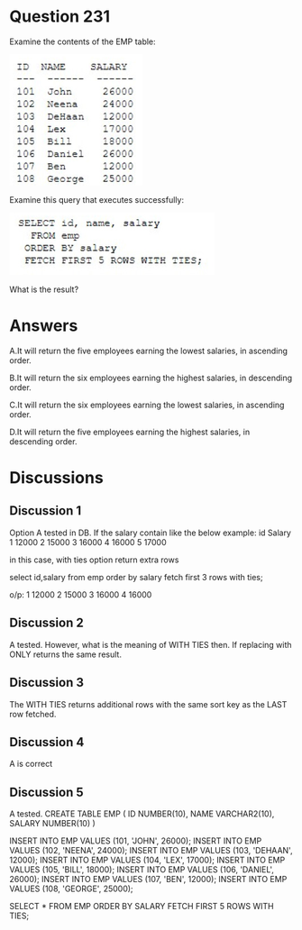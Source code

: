 # Question 231
Examine the contents of the EMP table:

![](../images/image118.png)
		
Examine this query that executes successfully:

![](../images/image119.png)
		
What is the result?

# Answers
A.It will return the five employees earning the lowest salaries, in ascending order.

B.It will return the six employees earning the highest salaries, in descending order.

C.It will return the six employees earning the lowest salaries, in ascending order.

D.It will return the five employees earning the highest salaries, in descending order.

# Discussions
## Discussion 1
Option A tested in DB.
If the salary contain like the below example:
id Salary
1 12000
2 15000
3 16000
4 16000
5 17000

in this case, with ties option return extra rows

select id,salary
from emp
order by salary
fetch first 3 rows with ties;

o/p:
1 12000
2 15000
3 16000
4 16000

## Discussion 2
A tested.
However, what is the meaning of WITH TIES then. If replacing with ONLY returns the same result.

## Discussion 3
The WITH TIES returns additional rows with the same sort key as the LAST row fetched.

## Discussion 4
A is correct

## Discussion 5
A tested.
CREATE TABLE EMP
(
    ID NUMBER(10),
    NAME VARCHAR2(10),
    SALARY NUMBER(10)
)

INSERT INTO EMP VALUES (101, 'JOHN', 26000);
INSERT INTO EMP VALUES (102, 'NEENA', 24000);
INSERT INTO EMP VALUES (103, 'DEHAAN', 12000);
INSERT INTO EMP VALUES (104, 'LEX', 17000);
INSERT INTO EMP VALUES (105, 'BILL', 18000);
INSERT INTO EMP VALUES (106, 'DANIEL', 26000);
INSERT INTO EMP VALUES (107, 'BEN', 12000);
INSERT INTO EMP VALUES (108, 'GEORGE', 25000);

SELECT * FROM EMP
ORDER BY SALARY
FETCH FIRST 5 ROWS WITH TIES;


